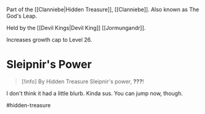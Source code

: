Part of the [[Clanniebe|Hidden Treasure]], [[Clanniebe]]. Also known as The God's Leap.

Held by the [[Devil Kings|Devil King]] [[Jormungandr]].

Increases growth cap to Level 26.
# Sleipnir's Power
>[!info]
>By Hidden Treasure Sleipnir's power, **???**!

I don't think it had a little blurb. Kinda sus. You can jump now, though.

#hidden-treasure 
